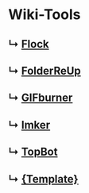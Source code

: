 # Wiki-Tools

## ↳ [Flock](https://github.com/MarcoFalke/wiki-java-tools/tree/flock)
## ↳ [FolderReUp](https://github.com/MarcoFalke/wiki-java-tools/tree/folder-re-up)
## ↳ [GIFburner](https://github.com/MarcoFalke/wiki-java-tools/tree/gifburner)
## ↳ [Imker](https://github.com/MarcoFalke/wiki-java-tools/tree/imker)
## ↳ [TopBot](https://github.com/MarcoFalke/wiki-java-tools/tree/topbot)
## ↳ [{Template}](https://github.com/MarcoFalke/wiki-java-tools/tree/master-base)
